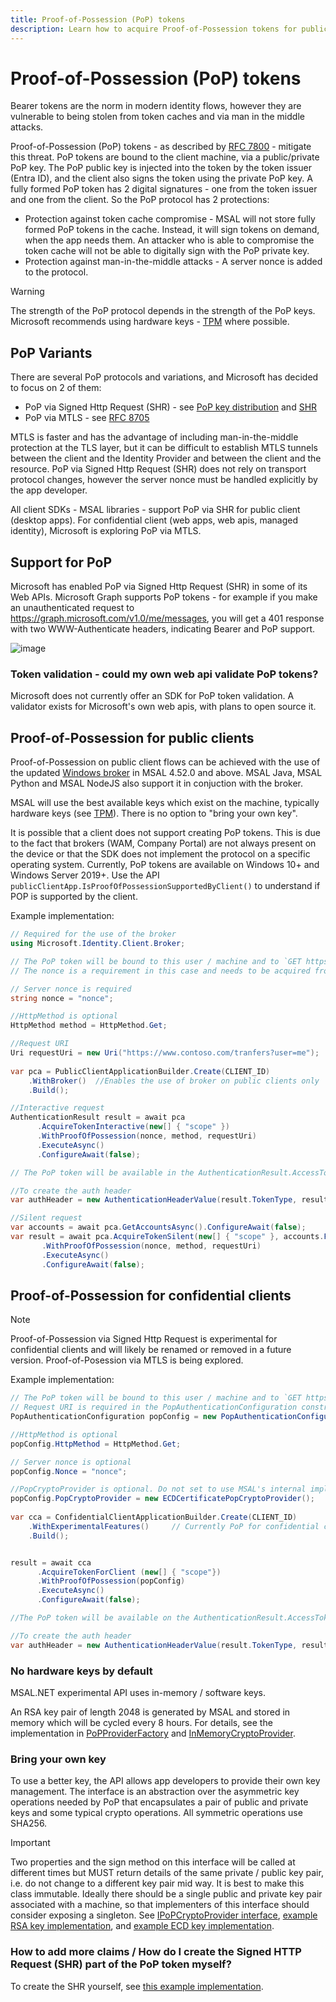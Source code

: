 ```yaml
---
title: Proof-of-Possession (PoP) tokens
description: Learn how to acquire Proof-of-Possession tokens for public and confidential clients in MSAL.NET
---
```


# Proof-of-Possession (PoP) tokens

Bearer tokens are the norm in modern identity flows, however they are vulnerable to being stolen from token caches and via man in the middle attacks.

Proof-of-Possession (PoP) tokens - as described by [RFC 7800](https://tools.ietf.org/html/rfc7800) - mitigate this threat. PoP tokens are bound to the client machine, via a public/private PoP key. The PoP public key is injected into the token by the token issuer (Entra ID), and the client
also signs the token using the private PoP key. A fully formed PoP token has 2 digital signatures - one from the token issuer and one from the client. So the PoP protocol has 2 protections:

- Protection against token cache compromise - MSAL will not store fully formed PoP tokens in the cache. Instead, it will sign tokens on demand, when the app needs them. An attacker who is able to compromise the token cache will not be able to digitally sign with the PoP private key. 
- Protection against man-in-the-middle attacks - A server nonce is added to the protocol.

> [!WARNING]
> The strength of the PoP protocol depends in the strength of the PoP keys. Microsoft recommends using hardware keys - [TPM](https://support.microsoft.com/topic/what-is-tpm-705f241d-025d-4470-80c5-4feeb24fa1ee) where possible.

## PoP Variants

There are several PoP protocols and variations, and Microsoft has decided to focus on 2 of them: 

- PoP via Signed Http Request (SHR) - see [PoP key distribution](https://datatracker.ietf.org/doc/html/draft-ietf-oauth-pop-key-distribution-07) and [SHR](https://datatracker.ietf.org/doc/html/draft-ietf-oauth-signed-http-request-03) 
- PoP via MTLS - see [RFC 8705](https://datatracker.ietf.org/doc/html/rfc8705)

MTLS is faster and has the advantage of including man-in-the-middle protection at the TLS layer, but it can be difficult to establish MTLS tunnels between the client and the Identity Provider and between the client and the resource. PoP via Signed Http Request (SHR) does not rely on transport protocol changes, however the server nonce must be handled explicitly by the app developer.

All client SDKs - MSAL libraries - support PoP via SHR for public client (desktop apps). For confidential client (web apps, web apis, managed identity), Microsoft is exploring PoP via MTLS.

## Support for PoP

Microsoft has enabled PoP via Signed Http Request (SHR) in some of its Web APIs. Microsoft Graph supports PoP tokens - for example if you make an unauthenticated request to https://graph.microsoft.com/v1.0/me/messages, you will get a 401 response with two WWW-Authenticate headers, indicating Bearer and PoP support.

![image](https://github.com/MicrosoftDocs/microsoft-authentication-library-dotnet/assets/12273384/2b4ec2d4-7d57-411e-ae27-f3c764d5909d)

### Token validation - could my own web api validate PoP tokens?

Microsoft does not currently offer an SDK for PoP token validation. A validator exists for Microsoft's own web apis, with plans to open source it.

## Proof-of-Possession for public clients

Proof-of-Possession on public client flows can be achieved with the use of the updated [Windows broker](../acquiring-tokens/desktop-mobile/wam.md) in MSAL 4.52.0 and above. 
MSAL Java, MSAL Python and MSAL NodeJS also support it in conjuction with the broker. 

MSAL will use the best available keys which exist on the machine, typically hardware keys (see [TPM](/windows/security/hardware-security/tpm/tpm-fundamentals)). There is no option to "bring your own key".

It is possible that a client does not support creating PoP tokens. This is due to the fact that brokers (WAM, Company Portal) are not always present on the device or that the SDK does not implement the protocol on a specific operating system. Currently, PoP tokens are available on Windows 10+ and Windows Server 2019+. Use the API `publicClientApp.IsProofOfPossessionSupportedByClient()` to understand if POP is supported by the client.

Example implementation:

```csharp
// Required for the use of the broker 
using Microsoft.Identity.Client.Broker; 

// The PoP token will be bound to this user / machine and to `GET https://www.contoso.com/tranfers` (the query parameters are not bound).
// The nonce is a requirement in this case and needs to be acquired from the resource before using this API.

// Server nonce is required
string nonce = "nonce";

//HttpMethod is optional
HttpMethod method = HttpMethod.Get;

//Request URI
Uri requestUri = new Uri("https://www.contoso.com/tranfers?user=me");
          
var pca = PublicClientApplicationBuilder.Create(CLIENT_ID)
    .WithBroker()  //Enables the use of broker on public clients only
    .Build();

//Interactive request
AuthenticationResult result = await pca
      .AcquireTokenInteractive(new[] { "scope" })
      .WithProofOfPossession(nonce, method, requestUri)
      .ExecuteAsync()
      .ConfigureAwait(false);

// The PoP token will be available in the AuthenticationResult.AccessToken returned form the acquire token call

//To create the auth header
var authHeader = new AuthenticationHeaderValue(result.TokenType, result.AccessToken);

//Silent request
var accounts = await pca.GetAccountsAsync().ConfigureAwait(false);
var result = await pca.AcquireTokenSilent(new[] { "scope" }, accounts.FirstOrDefault())
       .WithProofOfPossession(nonce, method, requestUri)
       .ExecuteAsync()
       .ConfigureAwait(false);

```

## Proof-of-Possession for confidential clients


> [!NOTE]
> Proof-of-Possession via Signed Http Request is experimental for confidential clients and will likely be renamed or removed in a future version. Proof-of-Posession via MTLS is being explored.
>

Example implementation:

```csharp
// The PoP token will be bound to this user / machine and to `GET https://www.contoso.com/tranfers` (the query params are not bound).
// Request URI is required in the PopAuthenticationConfiguration constructor
PopAuthenticationConfiguration popConfig = new PopAuthenticationConfiguration(new Uri("https://www.contoso.com/tranfers?user=me"));

//HttpMethod is optional
popConfig.HttpMethod = HttpMethod.Get;

// Server nonce is optional
popConfig.Nonce = "nonce";

//PopCryptoProvider is optional. Do not set to use MSAL's internal implementation.
popConfig.PopCryptoProvider = new ECDCertificatePopCryptoProvider();
          
var cca = ConfidentialClientApplicationBuilder.Create(CLIENT_ID)
    .WithExperimentalFeatures()     // Currently PoP for confidential client is an experimental feature
    .Build();


result = await cca
      .AcquireTokenForClient (new[] { "scope"})
      .WithProofOfPossession(popConfig)
      .ExecuteAsync()
      .ConfigureAwait(false);

//The PoP token will be available on the AuthenticationResult.AccessToken returned form the acquire token call

//To create the auth header
var authHeader = new AuthenticationHeaderValue(result.TokenType, result.AccessToken);
```

### No hardware keys by default

MSAL.NET experimental API uses in-memory / software keys. 

An RSA key pair of length 2048 is generated by MSAL and stored in memory which will be cycled every 8 hours. For details, see the implementation in [PoPProviderFactory](https://github.com/AzureAD/microsoft-authentication-library-for-dotnet/blob/300fba16bd8096dceba3684311550b4b52a56177/src/client/Microsoft.Identity.Client/AuthScheme/PoP/PoPProviderFactory.cs#L18) and [InMemoryCryptoProvider](https://github.com/AzureAD/microsoft-authentication-library-for-dotnet/blob/main/src/client/Microsoft.Identity.Client/AuthScheme/PoP/InMemoryCryptoProvider.cs).

### Bring your own key

To use a better key, the API allows app developers to provide their own key management. The interface is an abstraction over the asymmetric key operations needed by PoP that encapsulates a pair of public and private keys and some typical crypto operations. All symmetric operations use SHA256.

> [!IMPORTANT]
> Two properties and the sign method on this interface will be called at different times but MUST return details of the same private / public key pair, i.e. do not change to a different key pair mid way. It is best to make this class immutable. Ideally there should be a single public and private key pair associated with a machine, so that implementers of this interface should consider exposing a singleton. See [IPoPCryptoProvider interface](https://github.com/AzureAD/microsoft-authentication-library-for-dotnet/blob/master/src/client/Microsoft.Identity.Client/AuthScheme/PoP/IPoPCryptoProvider.cs), [example RSA key implementation](https://github.com/AzureAD/microsoft-authentication-library-for-dotnet/blob/9895855ac4fcf52893fbc2b06ee20ea3eda1549a/tests/Microsoft.Identity.Test.Integration.netfx/HeadlessTests/PoPTests.cs#L503), and [example ECD key implementation](https://github.com/AzureAD/microsoft-authentication-library-for-dotnet/blob/9895855ac4fcf52893fbc2b06ee20ea3eda1549a/tests/Microsoft.Identity.Test.Common/Core/Helpers/ECDCertificatePopCryptoProvider.cs#L11).

### How to add more claims / How do I create the Signed HTTP Request (SHR) part of the PoP token myself?

To create the SHR yourself,  see [this example implementation](https://github.com/AzureAD/microsoft-authentication-library-for-dotnet/blob/300fba16bd8096dceba3684311550b4b52a56177/tests/Microsoft.Identity.Test.Integration.netfx/HeadlessTests/PoPTests.cs#L286).


